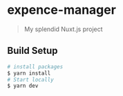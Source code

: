 # expence-manager

> My splendid Nuxt.js project

## Build Setup

``` bash
# install packages
$ yarn install
# Start locally
$ yarn dev
```
